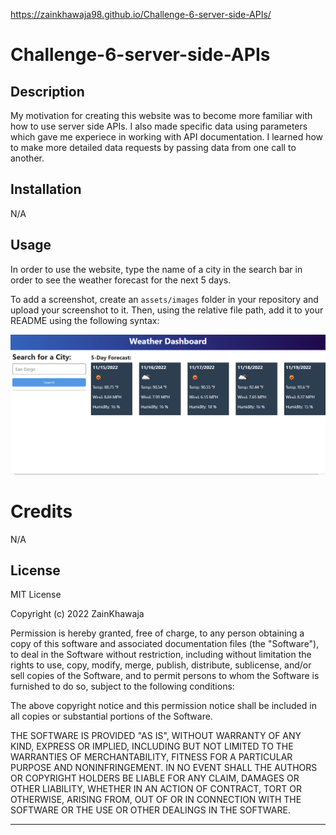 https://zainkhawaja98.github.io/Challenge-6-server-side-APIs/
# Challenge-6-server-side-APIs
## Description

My motivation for creating this website was to become more familiar with how to use server side APIs. I also made specific data using parameters which gave me experiece in working with API documentation. I learned how to make more detailed data requests by passing data from one call to another.

## Installation

N/A

## Usage

In order to use the website, type the name of a city in the search bar in order to see the weather forecast for the next 5 days.

To add a screenshot, create an `assets/images` folder in your repository and upload your screenshot to it. Then, using the relative file path, add it to your README using the following syntax:

![alt text](assets/image/Website.png)

# Credits

N/A

## License

MIT License

Copyright (c) 2022 ZainKhawaja

Permission is hereby granted, free of charge, to any person obtaining a copy of this software and associated documentation files (the "Software"), to deal in the Software without restriction, including without limitation the rights to use, copy, modify, merge, publish, distribute, sublicense, and/or sell copies of the Software, and to permit persons to whom the Software is furnished to do so, subject to the following conditions:

The above copyright notice and this permission notice shall be included in all copies or substantial portions of the Software.

THE SOFTWARE IS PROVIDED "AS IS", WITHOUT WARRANTY OF ANY KIND, EXPRESS OR IMPLIED, INCLUDING BUT NOT LIMITED TO THE WARRANTIES OF MERCHANTABILITY, FITNESS FOR A PARTICULAR PURPOSE AND NONINFRINGEMENT. IN NO EVENT SHALL THE AUTHORS OR COPYRIGHT HOLDERS BE LIABLE FOR ANY CLAIM, DAMAGES OR OTHER LIABILITY, WHETHER IN AN ACTION OF CONTRACT, TORT OR OTHERWISE, ARISING FROM, OUT OF OR IN CONNECTION WITH THE SOFTWARE OR THE USE OR OTHER DEALINGS IN THE SOFTWARE.

---
